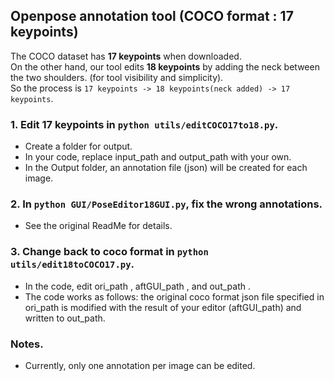 ## Openpose annotation tool (COCO format : 17 keypoints)

The COCO dataset has **17 keypoints** when downloaded. \
On the other hand, our tool edits **18 keypoints** by adding the neck between the two shoulders. (for tool visibility and simplicity). \
So the process is ```17 keypoints -> 18 keypoints(neck added) -> 17 keypoints```.

### 1. Edit 17 keypoints in ``python utils/editCOCO17to18.py``.
- Create a folder for output.
- In your code, replace input_path and output_path with your own.
- In the Output folder, an annotation file (json) will be created for each image.

### 2. In ``python GUI/PoseEditor18GUI.py``, fix the wrong annotations.
- See the original ReadMe for details.

### 3. Change back to coco format in ``python utils/edit18toCOCO17.py``.
- In the code, edit ori_path , aftGUI_path , and out_path .
- The code works as follows: the original coco format json file specified in ori_path is modified with the result of your editor (aftGUI_path) and written to out_path.

### Notes.
- Currently, only one annotation per image can be edited.

<!-- ## Openpose annotation tool (17 keypoints)

COCO datasetはダウンロード時には17個のkeypointsを持っています.
一方で私達のツールでは、2つの肩の間に首を加えた18keypointsを編集しています.(ツール視認性及び簡易性の為)
そのため、17 keypoints → 18 keypoints(neck added) → 17 keypoints というプロセスを辿ります.

### 1.   ```python OpenPoseEditor/utils/editCOCO17to18.py```で、17keypointsにします. \
- output用のフォルダを作成してください.
- コード内で、input_pathとoutput_pathをあなたのものに書き換えてください.
- Outputフォルダには、画像ごとにannotationファイル(json)が作成されます.

### 2. ```python OpenPoseEditor/GUI/PoseEditor18GUI.py```で、間違ったannotationを修正.
詳しくは、オリジナルのReadMeを参照.

### 3. ```python OpenPoseEditor/utils/edit18toCOCO17.py```で,cocoフォーマットへと戻す.
- コード内で、ori_path , aftGUI_path , out_pathを編集してください.
- コードの動作イメージとしては、ori_pathで指定したオリジナルのcocoフォーマットのjsonファイルに、あなたのeditorでの編集結果(aftGUI_path)で修正して、out_pathへと書き出します.

### 注意
- 現在のところ、一つの画像につき、一人のannotationしか編集できません.
-->